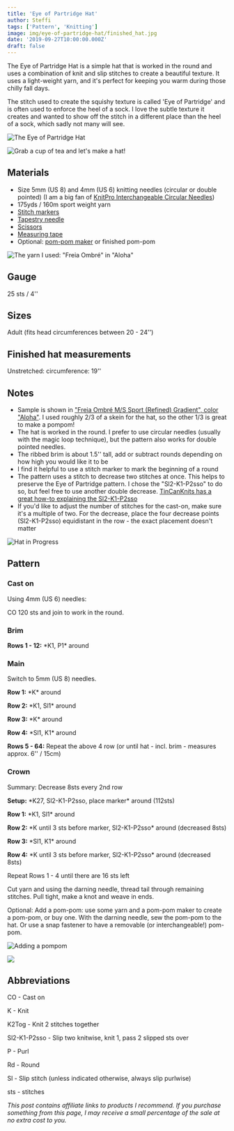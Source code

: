 ```yaml
---
title: 'Eye of Partridge Hat'
author: Steffi
tags: ['Pattern', 'Knitting']
image: img/eye-of-partridge-hat/finished_hat.jpg
date: '2019-09-27T10:00:00.000Z'
draft: false
---
```


The Eye of Partridge Hat is a simple hat that is worked in the round and uses a combination of knit and slip stitches to create a beautiful texture. It uses a light-weight yarn, and it's perfect for keeping you warm during those chilly fall days.

The stitch used to create the squishy texture is called 'Eye of Partridge' and is often used to enforce the heel of a sock. I love the subtle texture it creates and wanted to show off the stitch in a different place than the heel of a sock, which sadly not many will see.

![The Eye of Partridge Hat](img/eye-of-partridge-hat/with_pompom.jpg)

![Grab a cup of tea and let's make a hat!](img/eye-of-partridge-hat/finished_hat.jpg)

## Materials

- Size 5mm (US 8) and 4mm (US 6) knitting needles (circular or double pointed) (I am a big fan of [KnitPro Interchangeable Circular Needles](https://www.lovecrafts.com/en-gb/p/knit-pro-symfonie-interchangeable-circular-needle-starter-set?utm_medium=affiliate&a_aid=47afbd68))
- 175yds / 160m sport weight yarn
- [Stitch markers](https://www.lovecrafts.com/en-gb/p/knit-pro-locking-stitch-markers?utm_medium=affiliate&a_aid=47afbd68)
- [Tapestry needle](https://www.lovecrafts.com/en-gb/p/knit-pro-tapestry-needle-set?utm_medium=affiliate&a_aid=47afbd68)
- [Scissors](https://www.lovecrafts.com/en-gb/p/hemline-stork-scissors?utm_medium=affiliate&a_aid=47afbd68)
- [Measuring tape](https://www.lovecrafts.com/en-gb/p/hemline-spring-loaded-tape-measure?utm_medium=affiliate&a_aid=47afbd68)
- Optional: [pom-pom maker](https://www.lovecrafts.com/en-gb/p/addi-moon-pom-pom-maker?utm_medium=affiliate&a_aid=47afbd68) or finished pom-pom

![The yarn I used: "Freia Ombré" in "Aloha"](img/eye-of-partridge-hat/freia_yarn.png)

## Gauge

25 sts / 4''

## Sizes

Adult (fits head circumferences between 20 - 24'')

## Finished hat measurements

Unstretched: circumference: 19''

## Notes

- Sample is shown in ["Freia Ombré M/S Sport (Refined) Gradient", color "Aloha"](https://www.ravelry.com/yarns/library/knitwhits-freia-handpaints-freia-ombre-m-s-sport-refined---gradient). I used roughly 2/3 of a skein for the hat, so the other 1/3 is great to make a pompom!
- The hat is worked in the round. I prefer to use circular needles (usually with the magic loop technique), but the pattern also works for double pointed needles.
- The ribbed brim is about 1.5'' tall, add or subtract rounds depending on how high you would like it to be
- I find it helpful to use a stitch marker to mark the beginning of a round
- The pattern uses a stitch to decrease two stitches at once. This helps to preserve the Eye of Partridge pattern. I chose the "Sl2-K1-P2sso" to do so, but feel free to use another double decrease. [TinCanKnits has a great how-to explaining the Sl2-K1-P2sso](https://blog.tincanknits.com/2016/01/21/central-double-decrease/)
- If you'd like to adjust the number of stitches for the cast-on, make sure it's a multiple of two. For the decrease, place the four decrease points (Sl2-K1-P2sso) equidistant in the row - the exact placement doesn't matter

![Hat in Progress](img/eye-of-partridge-hat/hat_in_progress.jpg)

## Pattern

### Cast on

Using 4mm (US 6) needles:

CO 120 sts and join to work in the round.

### Brim

**Rows 1 - 12:** \*K1, P1\* around

### Main

Switch to 5mm (US 8) needles.

**Row 1:** \*K\* around

**Row 2:** \*K1, Sl1\* around

**Row 3:** \*K\* around

**Row 4:** \*Sl1, K1\* around

**Rows 5 - 64:** Repeat the above 4 row (or until hat - incl. brim - measures approx. 6'' / 15cm)

### Crown

Summary: Decrease 8sts every 2nd row

**Setup:** \*K27, Sl2-K1-P2sso, place marker\* around (112sts)

**Row 1:** \*K1, Sl1\* around

**Row 2:** \*K until 3 sts before marker, Sl2-K1-P2sso\* around (decreased 8sts)

**Row 3:** \*Sl1, K1\* around

**Row 4:** \*K until 3 sts before marker, Sl2-K1-P2sso\* around (decreased 8sts)

Repeat Rows 1 - 4 until there are 16 sts left

Cut yarn and using the darning needle, thread tail through remaining stitches.
Pull tight, make a knot and weave in ends.

Optional: Add a pom-pom: use some yarn and a pom-pom maker to create a pom-pom, or buy one. With the darning needle, sew the pom-pom to the hat. Or use a snap fastener to have a removable (or interchangeable!) pom-pom.

![Adding a pompom](img/eye-of-partridge-hat/adding_pompom.jpg)

![](img/eye-of-partridge-hat/with_pompom_2.jpg)

## Abbreviations

CO - Cast on

K - Knit

K2Tog - Knit 2 stitches together

Sl2-K1-P2sso - Slip two knitwise, knit 1, pass 2 slipped sts over

P - Purl

Rd - Round

Sl - Slip stitch (unless indicated otherwise, always slip purlwise)

sts - stitches

_This post contains affiliate links to products I recommend. If you purchase something from this page, I may receive a small percentage of the sale at no extra cost to you._
